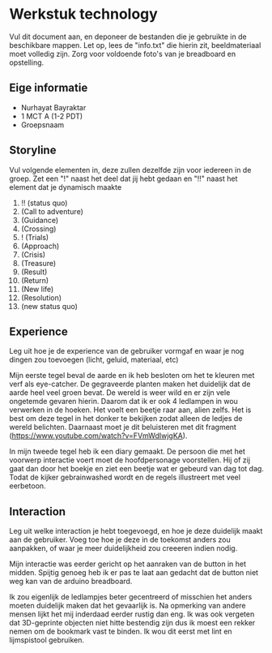 # Werkstuk technology

Vul dit document aan, en deponeer de bestanden die je gebruikte in de beschikbare mappen. Let op, lees de "info.txt" die hierin zit, beeldmateriaal moet volledig zijn. Zorg voor voldoende foto's van je breadboard en opstelling.


## Eige informatie

- Nurhayat Bayraktar
- 1 MCT A (1-2 PDT)
- Groepsnaam


## Storyline 

Vul volgende elementen in, deze zullen dezelfde zijn voor iedereen in de groep. Zet een "!" naast het deel dat jij hebt gedaan en "!!" naast het element dat je dynamisch maakte

1. !! (status quo) 
2. (Call to adventure)
3. (Guidance)
4. (Crossing)
5. ! (Trials)
6. (Approach)
7. (Crisis)
8. (Treasure)
9. (Result)
10. (Return)
11. (New life)
12. (Resolution)
13. (new status quo)

## Experience

Leg uit hoe je de experience van de gebruiker vormgaf en waar je nog dingen zou toevoegen (licht, geluid, materiaal, etc)

Mijn eerste tegel beval de aarde en ik heb besloten om het te kleuren met verf als eye-catcher. De gegraveerde planten maken het duidelijk dat de aarde heel veel groen bevat. De wereld is weer wild en er zijn vele ongetemde gevaren hierin. Daarom dat ik er ook 4 ledlampen in wou verwerken in de hoeken. Het voelt een beetje raar aan, alien zelfs. Het is best om deze tegel in het donker te bekijken zodat alleen de ledjes de wereld belichten. Daarnaast moet je dit beluisteren met dit fragment (https://www.youtube.com/watch?v=FVmWdIwjgKA).

In mijn tweede tegel heb ik een diary gemaakt. De persoon die met het voorwerp interactie voert moet de hoofdpersonage voorstellen. Hij of zij gaat dan door het boekje en ziet een beetje wat er gebeurd van dag tot dag. Todat de kijker gebrainwashed wordt en de regels illustreert met veel eerbetoon. 

## Interaction

Leg uit welke interaction je hebt toegevoegd, en hoe je deze duidelijk maakt aan de gebruiker. Voeg toe hoe je deze in de toekomst anders zou aanpakken, of waar je meer duidelijkheid zou creeeren indien nodig.


Mijn interactie was eerder gericht op het aanraken van de button in het midden. Spijtig genoeg heb ik er pas te laat aan gedacht dat de button niet weg kan van de arduino breadboard.

Ik zou eigenlijk de ledlampjes beter gecentreerd of misschien het anders moeten duidelijk maken dat het gevaarlijk is. Na opmerking van andere mensen lijkt het mij inderdaad eerder rustig dan eng. Ik was ook vergeten dat 3D-geprinte objecten niet hitte bestendig zijn dus ik moest een rekker nemen om de bookmark vast te binden. Ik wou dit eerst met lint en lijmspistool gebruiken. 



